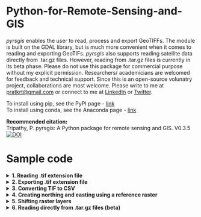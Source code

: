 # Python-for-Remote-Sensing-and-GIS
*pyrsgis* enables the user to read, process and export GeoTIFFs. The module is built on the GDAL library, but is much more convenient when it comes to reading and exporting GeoTIFs. *pyrsgis* also supports reading satellite data directly from .tar.gz files. However, reading from .tar.gz files is currently in its beta phase. Please do not use this package for commercial purpose without my explicit permission. Researchers/ academicians are welcomed for feedback and technical support. Since this is an open-source volunatry project, collaborations are most welcome. Please write to me at [pratkrt@gmail.com](mailto:pratkrt@gmail.com) or connect to me at [LinkedIn](https://www.linkedin.com/in/pratyush-tripathy-b28a47146/) or [Twitter](https://twitter.com/i_pratyusht).

To install using pip, see the PyPI page - [link](https://pypi.org/project/pyrsgis/)<br/>
To install using conda, see the Anaconda page - [link](https://anaconda.org/pratyusht/pyrsgis)

**Recommended citation:**<br/>
Tripathy, P. pyrsgis: A Python package for remote sensing and GIS. V0.3.5 [![DOI](https://zenodo.org/badge/DOI/10.5281/zenodo.3470674.svg)](https://doi.org/10.5281/zenodo.3470674)

# Sample code
<details><summary><b>1. Reading .tif extension file</b></summary>
<p>
Import the module and define the input file path.<br/>

```Python
from pyrsgis import raster

file_path = r'D:/your_file_name.tif'
```

* To read all the bands of a stacked satellite image:<br/>
```Python
ds, arr = raster.read(file_path, bands='all')
```
where, `ds` is the data source similar to GDAL and `arr` is the numpy array that contains all the bands of the input raster. The `arr` can be 2D or 3D depending on the input data. One can check the shape of the array using the `print(arr.shape)` command. The `bands` argument in the `raster.read` function defaults to `'all'`.<br/>

* To read a list of bands of a stacked satellite image:<br/>
```Python
ds, arr = raster.read(file_path, bands=[2, 3, 4])
```
Passing the band numbers in a list returns bands 2, 3 & 4 as three-dimensional numpy array.<br/>

* To read a specific band from stacked satellite image:<br/>
```Python
ds, arr = raster.read(file_path, bands=2)
```
Passing a single band number returns that particular band as two-dimensional numpy array.<br/>

* To read a single band TIF file:<br/>
```Python
ds, arr = raster.read(file_path)
```
Since the `bands` argument defaults to `'all'`, this will read all the bands in the input file, here, one band only.<br/>
</p>
</details>

<details><summary><b>2. Exporting .tif extension file</b></summary>
<p>
In all the below examples, it is assumed that the number of rows and columns, and the cell size of the input and output rasters are the same. All these are stored in the `ds` variable, please see details here: link.<br/>
  
* To export all bands of a 3D array:<br/>
```Python
out_file_path = r'D:/sample_file_all_bands.tif'
raster.export(arr, ds, out_file_path, dtype='int', bands='all')
```
The `dtype` argument in the above function defaults to `'int'`, which is 8-bit integer. Please be careful to change this while exporting arrays with large values. Similarly, to export float type array (eg. NDVI), use `dtype = 'float'`. Data type of high pixel-depth, e.g. Integer32, Integer64, or float type uses more space on hard drive, so the default has been set to integer. To export any float datatype, the argument should be passed explicitly.<br/>
These are the options for the `dtype` argument: `byte`, `cfloat32`, `cfloat64`, `cint16`, `cint32`, `float32`, `float64`, `int16`, `int32`, `uint8`, `uint16`, `uint32`.<br/>
The NoData value can be explicitly defined using the `nodata` parameter, this defaults to `-9999`.

* To export a list of bands of a 3D array:<br/>
```Python
out_file_path = r'D:/sample_file_bands_234.tif'
raster.export(arr, ds, out_file_path, bands=[2, 3, 4])
```

* To export any one band of a 3D array:<br/>
```Python
out_file_path = r'D:/sample_file_band_3.tif'
raster.export(arr, ds, out_file_path, bands=3)
```

* To export a single band array:<br/>
```Python
out_file_path = r'D:/sample_file.tif'
raster.export(arr, ds, out_file_path)
```
where, `arr` should be a 2D array.<br/>

* Example with all default parameters:<br/>
```Python
out_file_path = r'D:/sample_file.tif'
raster.export(band, ds, filename='pyrsgis_outFile.tif', dtype='int', bands=1, nodata=-9999)
```
</p>
</details>

<details><summary><b>3. Converting TIF to CSV</b></summary>
<p>
GeoTIFF files can be converted to CSV files using *pyrsgis*. Every band is flattened to a single-dimensional array, and converted to CSV. These are very useful for statistical analysis.<br/>
Import the function:<br/>
  
```Python
from pyrsgis.convert import rastertocsv
```

To convert all the bands present in a folder:
```Python
your_dir = r"D:/your_raster_directory"
out_file_path = r"D:/yourFilename.csv"

rastertocsv(your_dir, filename=out_file_path)
```

Generally the NoData or NULL values in the raster become random negative values, negatives can be removed using the `negative` argument:<br/>
```Python
rastertocsv(your_dir, filename=out_file_path, negative=False)
```

At times the NoData or NULL values in raster become '127' or '65536', they can also be removed by declaring explicitly.<br/>
```Python
rastertocsv(your_dir, filename=out_file_path, remove=[127, 65536])
```
This is a trial and check process, please check the generated CSV file for such issues and handle as required.<br/>

Similarly, there are bad rows in the CSV file, representing zero value in all the bands. This takes a lot of unnecessary space on drive, it can be eliminated using:<br/>
```Python
rastertocsv(your_dir, filename=out_file_path, badrows=False)
```
</p>
</details>

<details><summary><b>4. Creating northing and easting using a reference raster</b></summary>
<p>
  
pyrsgis allows to quickly create the northing and easting rasters using a reference raster, as shown below:<br/>
<img src="https://raw.githubusercontent.com/PratyushTripathy/pyrsgis/master/media/northing_easting.png" height="225" width="640">

The cell value in the generated rasters are the row and column number of the cell. To generate these GeoTIFF files, start by importing the function:

```Python
from pyrsgis.raster import northing, easting

reference_file_path = r'D:/your_reference_raster.tif'

northing(reference_file_path, outFile= r'D:/pyrsgis_northing.tif', flip=True)
easting(reference_file_path, outFile= r'D:/pyrsgis_easting.tif', flip=False)
```
As the name suggests, the `flip` argument flips the resulting rasters.<br/>
The `value` argument defaults to `number`. It can be changed to `normalised` to get a normalised layer. The other option for `value` argument is `coordinates`, which produces the raster layer with cell centroids. Please note that if the `value` argument is set to `normalised`, it will automatically adjust the flip value, i.e. False, both in easting and northing functions. Similarly, the `dtype` parameter auto-adjusts with the data type, but can be changed to a higher pixel depth when `value` argument is `number`. Example with all parameters:<br/>


```Python
northing(reference_file_path, outFile='pyrsgis_northing.tif', flip=True, value='number', dtype='int16')
easting(reference_file_path, outFile='pyrsgis_easting.tif', flip=False, value='number', dtype='int16')
```
</p>
</details>

<details><summary><b>5. Shifting raster layers</b></summary>
<p>
You can shift the raster layers using either the 'shift' or 'shift_file' function. The 'shift' function allows to shift the raster in the backend, whereas, the 'shift_file' directly shifts the GeoTIF file and stores another file.<br/>
  
To shift in the backend:<br/>
```Python
from pyrsgis import raster

# Define the path to the input file and get the data source
infile = r"D:/path_to_your_file/input.tif"
ds, arr = raster.read(infile)

# Define the amount of shift required
delta_x = 15
delta_y = 11.7

# shift the raster
shifted_ds = raster.shift(ds, x=delta_x, y=delta_y, shift_type)

# if you wish to export
raster.export(arr, ds, out_file, dtype='int', bands=1, nodata=-9999)
```
Here, 'ds' is the data source object that is created when the raster is read using 'raster.read' command. 'x' and 'y' are the distance for shifting the raster. The 'shift_type' command let's you move the raster either by the raster units or number of cells, the valid options are 'unit' and 'cell'. By default, the 'shift_type' is 'unit'.<br/>

To shift a GeoTIFF file:<br/>
```Python
from pyrsgis import raster

# Define the path to the input and output file
infile = r"D:/path_to_your_file/input.tif"
outfile = r"D:/path_to_your_file/shifted_output.tif"

# Define the amount of shift required
delta_x = 15
delta_y = 11.7

# shift the raster
raster.shift_file(infile, x=delta_x, y=delta_y, outfile=outfile, shift_type='unit', dtype='uint16')
```
Most of the parameters are same as the 'shift' function. The 'dtype' parameter is same as used in the 'raster.export' function.<br/>
</p>
</details>
  
<details><summary><b>6. Reading directly from .tar.gz files (beta)</b></summary>
<p>
  
Currently, only Landsat data is supported.<br/>
```Python
import pyrsgis

file_path = r'D:/your_file_name.tar.gz'
your_data = pyrsgis.readtar(file_path)
```
The above code reads the data and stores in the `your_data` variable.<br/>

Various properties of the raster can be assessed using the following code:<br/>
```Python
print(your_data.rows)
print(your_data.cols)
```
This will display the number of rows and columns of the input data.<br/>

Similarly, the number of bands can be checked using:<br/>
```Python
print(your_data.nbands)
```

On reading the .tar.gz files directly, pyrsgis determines the satellite sensor. This can be checked using:<br/>
```Python
print(your_data.satellite)
```
This will display the satellite sensor, for instance, Landsat-5, Landsat-8, etc.<br/>

If the above code shows the correct satellite sensor, then the list of band names of the sensor (in order) can easily be checked using:<br/>
```Python
print(your_data.bandIndex)
```

Any particular band can be extarcted using:<br/>
```Python
band_number = 1
your_band = your_data.getband(band_number)
```
The above code returns the band as array which can be visualised using:<br/>

```Python
display(your_band, maptitle='Title of your image', cmap='PRGn')
```
or, directly using:
```Python
band_number = 1
display(your_data.getband(band_number), maptitle='Title of your image', cmap='PRGn')
```
The generated map can directly be saved as an image.<br/>

The extracted band can be exported using:<br/>
```Python
out_file_path = r'D:/sample_output.tif'
your_data.export(your_band, out_file_path)
```
This saves the extracted band to the same directory.<br/>

To export the float type raster, please define the `datatype` explicitly, default is 'int':<br/>
```Python
your_data.export(your_band, out_file_path, datatype='float')
```

The NDVI (Normalised Difference Vegetaton Index) can be computed easily.<br/>
```Python
your_ndvi = your_data.ndvi()
```

Normalised difference index between any two bands can be computed using:<br/>
```Python
norm_diff = your_data.nordif(bandNumber2, bandNumber1)
```
This computes (band2-band1)/(band2+band1) in the back end and returns a numpy array. The resulting array can be exported using:<br/>
```Python
out_file_path = r'D:/your_ndvi.tif'
your_data.export(your_ndvi, out_file_path, datatype='float')
```
Be careful with the float type of NDVI.<br/>
</p>
</details>

